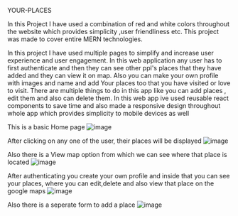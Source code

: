 YOUR-PLACES

In this Project I have used a combination of red and white colors throughout the website which provides simplicity ,user friendliness etc.
This project was made to cover entire MERN technologies.


In this project I have used multiple pages to simplify and increase user experience and user engagement.
In this web application any user has to first authenticate and then they can see other ppl's places that they have added and they can view it on map.
Also you can make your own profile with images and name and add Your places too that you have visited or love to visit.
There are multiple things to do in this app like you can add places , edit them and also can delete them.
In this web app ive used reusable react components to save time and also made a responsive design throughout whole app which provides simplicity to mobile devices as well

This is a basic Home page
![image](https://github.com/Harsh-Yadav-1312/Your-Places/assets/119126769/f0f4394b-532e-4752-86c3-ca9b87e2b13a)

After clicking on any one of the user, their places will be displayed 
![image](https://github.com/Harsh-Yadav-1312/Your-Places/assets/119126769/8cb59dc2-5b37-40ee-a01b-cb4e4363e562)

Also there is a View map option from which we can see where that place is located
![image](https://github.com/Harsh-Yadav-1312/Your-Places/assets/119126769/580c32f8-36d8-4480-999a-bfcaecbc7451)

After authenticating you create your own profile and inside that you can see your places, where you can edit,delete and also view that place on the google maps
![image](https://github.com/Harsh-Yadav-1312/Your-Places/assets/119126769/50f1e781-4bd6-4663-8792-df887110f473)

Also there is a seperate form to add a place
![image](https://github.com/Harsh-Yadav-1312/Your-Places/assets/119126769/b87e04e1-7c69-482a-954e-366ab981cc2e)












